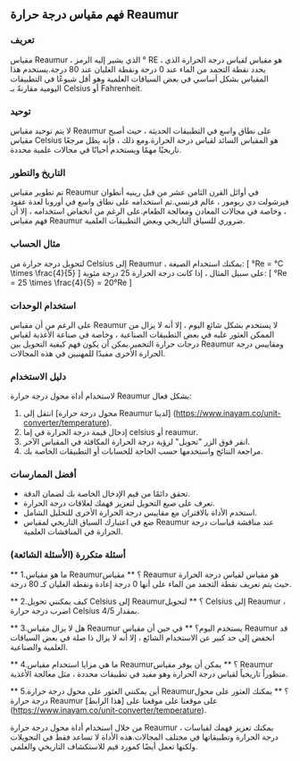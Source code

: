 ## فهم مقياس درجة حرارة Reaumur

### تعريف
مقياس Reaumur ، الذي يشير إليه الرمز ° RE ، هو مقياس لقياس درجة الحرارة الذي يحدد نقطة التجمد من الماء عند 0 درجة ونقطة الغليان عند 80 درجة.يستخدم هذا المقياس بشكل أساسي في بعض السياقات العلمية وهو أقل شيوعًا في التطبيقات اليومية مقارنةً بـ Celsius أو Fahrenheit.

### توحيد
لا يتم توحيد مقياس Reaumur على نطاق واسع في التطبيقات الحديثة ، حيث أصبح مقياس Celsius هو المقياس السائد لقياس درجة الحرارة.ومع ذلك ، فإنه يظل مرجعًا تاريخيًا مهمًا ويستخدم أحيانًا في مجالات علمية محددة.

### التاريخ والتطور
تم تطوير مقياس Reaumur في أوائل القرن الثامن عشر من قبل رينيه أنطوان فيرشولت دي ريومور ، عالم فرنسي.تم استخدامه على نطاق واسع في أوروبا لعدة عقود ، وخاصة في مجالات المعادن ومعالجة الطعام.على الرغم من انخفاض استخدامه ، إلا أن فهم مقياس Reaumur ضروري للسياق التاريخي وبعض التطبيقات العلمية.

### مثال الحساب
لتحويل درجة حرارة من Celsius إلى Reaumur ، يمكنك استخدام الصيغة:
\[ °Re = °C \times \frac{4}{5} \]
على سبيل المثال ، إذا كانت درجة الحرارة 25 درجة مئوية:
\[ °Re = 25 \times \frac{4}{5} = 20°Re \]

### استخدام الوحدات
على الرغم من أن مقياس Reaumur لا يستخدم بشكل شائع اليوم ، إلا أنه لا يزال من الممكن العثور عليه في بعض التطبيقات الصناعية ، وخاصة في صناعة الأغذية لقياس درجات حرارة التخمير.يمكن أن يكون فهم كيفية التحويل بين Reaumur ومقاييس درجة الحرارة الأخرى مفيدًا للمهنيين في هذه المجالات.

### دليل الاستخدام
لاستخدام أداة محول درجة حرارة Reaumur بشكل فعال:
1. انتقل إلى [محول درجة حرارة Reaumur لدينا] (https://www.inayam.co/unit-converter/temperature).
2. إدخال قيمة درجة الحرارة في إما celsius أو reaumur.
3. انقر فوق الزر "تحويل" لرؤية درجة الحرارة المكافئة في المقياس الآخر.
4. مراجعة النتائج واستخدمها حسب الحاجة للحسابات أو التطبيقات الخاصة بك.

### أفضل الممارسات
- تحقق دائمًا من قيم الإدخال الخاصة بك لضمان الدقة.
- تعرف على صيغ التحويل لتعزيز فهمك لعلاقات درجة الحرارة.
- استخدم الأداة بالاقتران مع مقاييس درجة الحرارة الأخرى للتحليل الشامل.
- ضع في اعتبارك السياق التاريخي لمقياس Reaumur عند مناقشة قياسات درجة الحرارة في المناقشات العلمية.

### أسئلة متكررة (الأسئلة الشائعة)

** 1.ما هو مقياس Reaumur؟ **
مقياس Reaumur هو مقياس لقياس درجة الحرارة حيث يتم تعريف نقطة التجمد من الماء على أنها 0 درجة إعادة ونقطة الغليان كـ 80 درجة.

** 2.كيف يمكنني تحويل Celsius إلى Reaumur؟ **
لتحويل Celsius إلى Reaumur ، اضرب درجة حرارة Celsius بمقدار 4/5.

** 3.هل لا يزال مقياس Reaumur يستخدم اليوم؟ **
في حين أن مقياس Reaumur قد انخفض إلى حد كبير عن الاستخدام الشائع ، إلا أنه لا يزال ذا صلة في بعض السياقات العلمية والصناعية.

** 4.ما هي مزايا استخدام مقياس Reaumur؟ **
يمكن أن يوفر مقياس Reaumur منظوراً تاريخياً لقياس درجة الحرارة وهو مفيد في تطبيقات محددة ، مثل معالجة الأغذية.

** 5.أين يمكنني العثور على محول درجة حرارة Reaumur؟ **
يمكنك العثور على محول درجة حرارة Reaumur على موقعنا على موقعنا على [هذا الرابط] (https://www.inayam.co/unit-converter/temperature).

من خلال استخدام أداة محول درجة حرارة Reaumur ، يمكنك تعزيز فهمك لقياسات درجة الحرارة وتطبيقاتها في مختلف المجالات.هذه الأداة لا تساعد فقط في التحويلات ولكنها تعمل أيضًا كمورد قيم للاستكشاف التاريخي والعلمي.